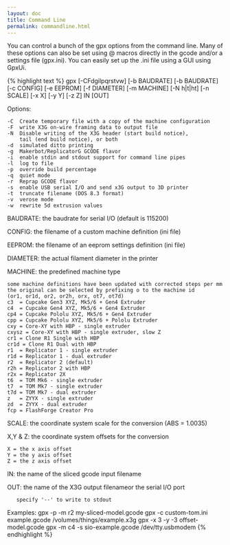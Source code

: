 ```yaml
---
layout: doc
title: Command Line
permalink: commandline.html
---
```

You can control a bunch of the gpx options from the command line. Many of these
options can also be set using @ macros directly in the gcode and/or a settings
file (gpx.ini). You can easily set up the .ini file using a GUI using GpxUi.

{% highlight text %}
gpx [-CFdgilpqrstvw] [-b BAUDRATE] [-b BAUDRATE] [-c CONFIG] [-e EEPROM] [-f DIAMETER] [-m MACHINE] [-N h|t|ht] [-n SCALE] [-x X] [-y Y] [-z Z] IN [OUT]

Options:

	-C	Create temporary file with a copy of the machine configuration
	-F	write X3G on-wire framing data to output file
	-N	Disable writing of the X3G header (start build notice),
	  	tail (end build notice), or both
	-d	simulated ditto printing
	-g	Makerbot/ReplicatorG GCODE flavor
	-i	enable stdin and stdout support for command line pipes
	-l	log to file
	-p	override build percentage
	-q	quiet mode
	-r	Reprap GCODE flavor
	-s	enable USB serial I/O and send x3G output to 3D printer
	-t	truncate filename (DOS 8.3 format)
	-v	verose mode
	-w	rewrite 5d extrusion values

BAUDRATE: the baudrate for serial I/O (default is 115200)

CONFIG: the filename of a custom machine definition (ini file)

EEPROM: the filename of an eeprom settings definition (ini file)

DIAMETER: the actual filament diameter in the printer

MACHINE: the predefined machine type

	some machine definitions have been updated with corrected steps per mm
	the original can be selected by prefixing o to the machine id
	(or1, or1d, or2, or2h, orx, ot7, ot7d)
	c3  = Cupcake Gen3 XYZ, Mk5/6 + Gen4 Extruder
	c4  = Cupcake Gen4 XYZ, Mk5/6 + Gen4 Extruder
	cp4 = Cupcake Pololu XYZ, Mk5/6 + Gen4 Extruder
	cpp = Cupcake Pololu XYZ, Mk5/6 + Pololu Extruder
	cxy = Core-XY with HBP - single extruder
	cxysz = Core-XY with HBP - single extruder, slow Z
	cr1 = Clone R1 Single with HBP
	cr1d = Clone R1 Dual with HBP
	r1  = Replicator 1 - single extruder
	r1d = Replicator 1 - dual extruder
	r2  = Replicator 2 (default)
	r2h = Replicator 2 with HBP
	r2x = Replicator 2X
	t6  = TOM Mk6 - single extruder
	t7  = TOM Mk7 - single extruder
	t7d = TOM Mk7 - dual extruder
	z   = ZYYX - single extruder
	zd  = ZYYX - dual extruder
	fcp = FlashForge Creator Pro

SCALE: the coordinate system scale for the conversion (ABS = 1.0035)

X,Y & Z: the coordinate system offsets for the conversion

	X = the x axis offset
	Y = the y axis offset
	Z = the z axis offset

IN: the name of the sliced gcode input filename

OUT: the name of the X3G output filenameor the serial I/O port

       specify '--' to write to stdout

Examples:
	gpx -p -m r2 my-sliced-model.gcode
	gpx -c custom-tom.ini example.gcode /volumes/things/example.x3g
	gpx -x 3 -y -3 offset-model.gcode
	gpx -m c4 -s sio-example.gcode /dev/tty.usbmodem
{% endhighlight %}
